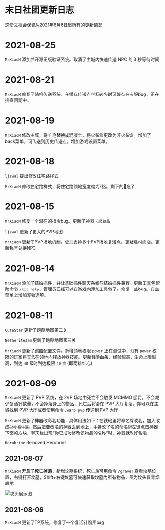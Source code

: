 # 末日社团更新日志

这份文档会保留从2021年8月6日起所有的更新情况

<!-- 请编写者填写时，标题为 “## 年-月-日”，内容要标明更新者，最新的更新日志要排在最前面，别忘了，句末要有两个空格才算换行 -->

# 2021-08-25

`MrXiaoM` 添加并开源正版验证系统。取消了主城内快速传送 NPC 的 3 秒等待时间

# 2021-08-21

`MrXiaoM` 修复了随机传送系统，在缓存传送点坐标较少时可能存在卡服bug，正在排查问题中。

# 2021-08-19

`MrXiaoM` 修改主城，将羊毛替换成混凝土，将火柴盒更改为非火柴盒。增加了back菜单，可传送到历史传送点。增加游戏设置菜单。

# 2021-08-18

`ljzwal` 提出修改住宅路样式

`MrXiaoM` 修改住宅路样式，将住宅路领地宽度缩为7格。剩下的👨忘了

# 2021-08-15

`MrXiaoM` 修复一个潜在的指令bug。更新了神器 `心灵结晶`

`ljzwal` 更新了更大的PVP地图

`MrXiaoM` 更新了PVP场地机制，使其支持多个PVP场地复活点。更新建材商店。更新称号兑换NPC

# 2021-08-14

`MrXiaoM` 添加了结婚插件，并让基础插件聊天系统与结婚插件兼容。更新工具包帮助命令 `/kit help`，管理员已经可以在游戏内添加工具包了。修复一些bug。在主菜单上增加宠物选项。

# 2021-08-11

`CuteStar` 更新了跑酷地图第二关

`NetheriteJam` 更新了跑酷地图第三关

`MrXiaoM` 更新了跑酷配置文件。新增领地权限 `power` 正在测试中，没有 `power` 权限的玩家将无法在领地内释放神器技能。更新经验血条，经验越高，生命上限越高，到达 `40` 级时到达极限 `40` 血 (即两排红心)

# 2021-08-09

`MrXiaoM` 更新了 PVP 系统，在 PVP 场地中死亡不会触发 MCMMO 惩罚，不会减少复活针数量，不会掉落身上的物品，死亡后将会在 PVP 大厅复活，你可以在主城找到 PVP 大厅或者使用命令 `/warp pvp` 传送到 PVP 大厅

`MrXiaoM` 更新了神器改彩名功能，具体用法如下：在铁砧里将命名牌改名，加入改成`&b小猫牛逼`，然后把要改名的神器丢到地上，手持改了名的命名牌左键点击神器下面的方块，聊天栏出现“你已成功修改该物品的名称”时，神器就改好名啦

`Herobrine` Removed Herobrine.

## 2021-08-07

`MrXiaoM` **开启了死亡掉落**，新增坟墓系统，死亡后可用命令 `/graves` 查看坟墓位置，右键打开坟墓，Shift+右键坟墓可快速获取坟墓內所有物品，图为坟头冒青烟展示

![坟头展示图](https://i.loli.net/2021/08/07/9iSBwxsMjWDGEXK.png)

## 2021-08-06

`MrXiaoM` 更新了TP系统，修复了一个复活针购买bug  

